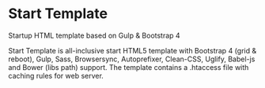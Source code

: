 # Start Template  
Startup HTML template based on Gulp & Bootstrap 4

Start Template  is all-inclusive start HTML5 template with Bootstrap 4 (grid & reboot), Gulp, Sass, Browsersync, Autoprefixer, Clean-CSS, Uglify, Babel-js and Bower (libs path) support. The template contains a .htaccess file with caching rules for web server.